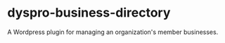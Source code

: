 dyspro-business-directory
=========================

A Wordpress plugin for managing an organization's member businesses.
